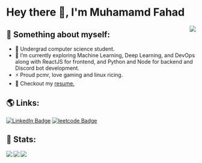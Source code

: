# Hey there 👋, I'm Muhamamd Fahad
<img align="right" src="https://media0.giphy.com/media/v1.Y2lkPTc5MGI3NjExdTVmNmN4Ym1xNW05dHJpODhodXZsOXA0Nm05Z3ByeGZuYzVua2VtaiZlcD12MV9pbnRlcm5hbF9naWZfYnlfaWQmY3Q9Zw/zzDvEA7LAo51SHK8Mv/giphy.webp"/>

## 🌠 Something about myself:
- 🌱 Undergrad computer science student.
- 🔭 I’m currently exploring Machine Learning, Deep Learning, and DevOps along with ReactJS for frontend, and Python and Node for backend and Discord bot development.
- ⚡ Proud pcmr, love gaming and linux ricing.
- 📕 Checkout my [resume.](https://drive.google.com/file/d/1LOwI7QgP22GFX2Y8Wo-QSL5wr1HejEvv/view?usp=drive_link)

## 🌎 Links:
<p> <a href="https://www.linkedin.com/in/muhammadfahad960/"><img src="https://img.shields.io/badge/muhammadfahad960-0077B5?style=flat&logo=LinkedIn" alt="LinkedIn Badge"></a> <a href="https://leetcode.com/mfahad960/"><img src="https://img.shields.io/badge/-@mfahad960-critical?style=flat-square&amp;labelColor=0077B5&amp;logo=leetcode&amp;link=https://leetcode.com/mfahad960/" alt="leetcode Badge"></a></p>

## 🎯 Stats:
<img align="left" src="https://github-readme-stats.vercel.app/api?username=mfahad960&theme=catppuccin_mocha&count_private=true&hide_border=true"/>
<img align="left" src="https://github-readme-streak-stats.herokuapp.com/?user=mfahad960&theme=catppuccin_mocha&count_private=true&hide_border=true"/>
<img align="bottom" src="https://github-readme-stats.vercel.app/api/top-langs/?username=mfahad960&theme=catppuccin_mocha&count_private=true&hide_border=true&compact=true"/>
